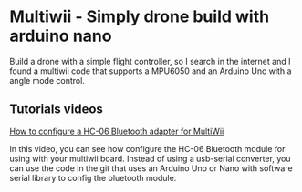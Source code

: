 # Multiwii - Simply drone build with arduino nano

Build a drone with a simple flight controller, so I search in the internet and I found a multiwii code that supports a MPU6050 and an Arduino Uno with a angle mode control.

## Tutorials videos

[How to configure a HC-06 Bluetooth adapter for MultiWii](https://www.youtube.com/watch?v=jSxcEZHsV0A)

In this video, you can see how configure the HC-06 Bluetooth module for using with your multiwii board. Instead of using a usb-serial converter, you can use the code in the git that uses an Arduino Uno or Nano with software serial library to config the bluetooth module.
